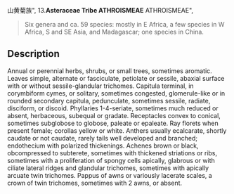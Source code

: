 山黄菊族",
13.**Asteraceae Tribe ATHROISMEAE** ATHROISMEAE",

> Six genera and ca. 59 species: mostly in E Africa, a few species in W Africa, S and SE Asia, and Madagascar; one species in China.

## Description
Annual or perennial herbs, shrubs, or small trees, sometimes aromatic. Leaves simple, alternate or fasciculate, petiolate or sessile, abaxial surface with or without sessile-glandular trichomes. Capitula terminal, in corymbiform cymes, or solitary, sometimes congested, glomerule-like or in rounded secondary capitula, pedunculate, sometimes sessile, radiate, disciform, or discoid. Phyllaries 1-4-seriate, sometimes much reduced or absent, herbaceous, subequal or gradate. Receptacles convex to conical, sometimes subglobose to globose, paleate or epaleate. Ray florets when present female; corollas yellow or white. Anthers usually ecalcarate, shortly caudate or not caudate, rarely tails well developed and branched; endothecium with polarized thickenings. Achenes brown or black, obcompressed to subterete, sometimes with thickened striations or ribs, sometimes with a proliferation of spongy cells apically, glabrous or with ciliate lateral ridges and glandular trichomes, sometimes with apically arcuate twin trichomes. Pappus of awns or variously lacerate scales, a crown of twin trichomes, sometimes with 2 awns, or absent.
